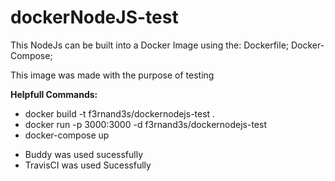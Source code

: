 # dockerNodeJS-test
This NodeJs can be built into a Docker Image using the: 
Dockerfile;
Docker-Compose;

This image was made with the purpose of testing

**Helpfull Commands:**
* docker build -t f3rnand3s/dockernodejs-test .
* docker run -p 3000:3000 -d f3rnand3s/dockernodejs-test
* docker-compose up

+ Buddy was used sucessfully
+ TravisCI was used Sucessfully
